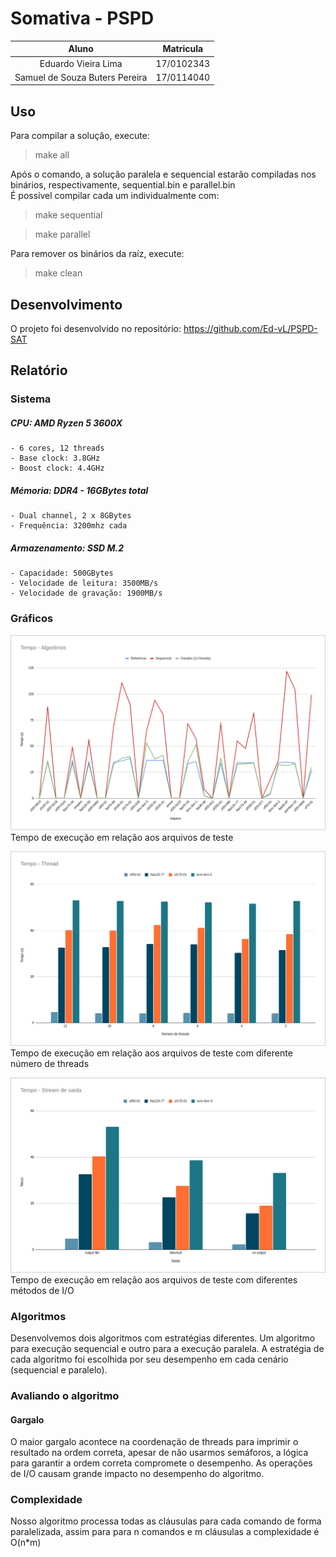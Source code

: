 # Somativa - PSPD


| Aluno | Matricula |
| :--: | :--: |
| Eduardo Vieira Lima | 17/0102343 |
| Samuel de Souza Buters Pereira | 17/0114040 |

## Uso
Para compilar a solução, execute:
> make all
> 
Após o comando, a solução paralela e sequencial estarão compiladas nos binários, respectivamente, sequential.bin e parallel.bin <br>
É possível compilar cada um individualmente com:

> make sequential

> make parallel

Para remover os binários da raíz, execute:

> make clean

## Desenvolvimento
O projeto foi desenvolvido no repositório: https://github.com/Ed-vL/PSPD-SAT

## Relatório

### Sistema
##### CPU: AMD Ryzen 5 3600X
    - 6 cores, 12 threads
    - Base clock: 3.8GHz
    - Boost clock: 4.4GHz

##### Mémoria: DDR4 - 16GBytes total
    - Dual channel, 2 x 8GBytes
    - Frequência: 3200mhz cada

##### Armazenamento: SSD M.2
    - Capacidade: 500GBytes
    - Velocidade de leitura: 3500MB/s
    - Velocidade de gravação: 1900MB/s

### Gráficos
![](./resources/graph1.png)
Tempo de execução em relação aos arquivos de teste

![](./resources/graph2.png)
Tempo de execução em relação aos arquivos de teste com diferente número de threads


![](./resources/graph3.png)
Tempo de execução em relação aos arquivos de teste com diferentes métodos de I/O

### Algoritmos
Desenvolvemos dois algoritmos com estratégias diferentes. Um algoritmo para execução sequencial e outro para a execução paralela. A estratégia de cada algoritmo foi escolhida por seu desempenho em cada cenário (sequencial e paralelo).

### Avaliando o algoritmo
#### Gargalo
O maior gargalo acontece na coordenação de threads para imprimir o resultado na ordem correta, apesar de não usarmos semáforos, a lógica para garantir a ordem correta compromete o desempenho.
As operações de I/O  causam grande impacto no desempenho do algoritmo.

### Complexidade
Nosso algoritmo processa todas as cláusulas para cada comando de forma paralelizada, assim para para n comandos e m cláusulas a complexidade é O(n*m)
